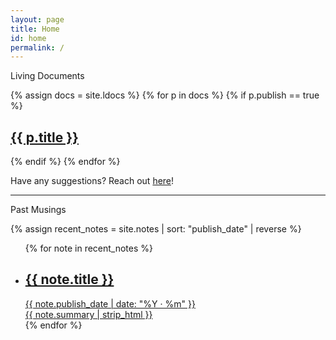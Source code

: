 ```yaml
---
layout: page
title: Home
id: home
permalink: /
---
```


<div class="wrap">
<!-- {% assign latest_note = site.notes | sort: "publish_date" | reverse | first %} -->
<!-- <p class="mb0 muted font-ui">
  Latest
</p>
<div>
  <a class="internal-link plain" href="{{ site.baseurl }}{{ latest_note.url }}">
    <h2>{{ latest_note.title }}</h2>
    <div class="small muted pb">
      <time datetime="{{ latest_note.last_modified_at | date: '%Y-%m-%dT%H:%M:%S+00:00' }}">{{ latest_note.last_modified_at | date: "%B %e, %Y" }}</time>
    </div>
    <div class="small muted pb">
      {{ latest_note.summary | strip_html }}
    </div>
    <div class="small muted underline">
      Continue reading →
    </div>
  </a>
</div> -->

<!-- <hr class="mn2 ms2"> -->

<p class="muted font-ui">
  Living Documents
</p>
<div class="doclinks">
{% assign docs = site.ldocs %}
{% for p in docs %}
  {% if p.publish == true %}
  <a class="doclink plain internal-link" href="{{ site.baseurl }}{{ p.permalink }}">
    <h2 class="st sb">
      {{ p.title }}
    </h2>
  </a>
  {% endif %}
{% endfor %}
</div>

<p class="muted">
Have any suggestions? Reach out <a class="internal-link underline" href="mailto:syalamarty002@gmail.com?subject=Hey, Sumanth!">here</a>!
</p>

<hr class="mn2 ms2">

<p class="muted font-ui mb0">
  Past Musings
</p>
<div>
{% assign recent_notes = site.notes | sort: "publish_date" | reverse %}
<ul class="list-plain tabular-nums pt0">
{% for note in recent_notes %}
  <li>
    <a class="internal-link plain" href="{{ site.baseurl }}{{ note.url }}">
      <div class="flex align-baseline space-between">
        <h2>{{ note.title }}</h2>
        <div class="small muted ppl flex-shrink mh nowrap font-ui">
          <time datetime="{{ note.publish_date | date: '%Y-%m-%dT%H:%M:%S+00:00' }}">
            {{ note.publish_date | date: "%Y · %m" }}
          </time>
        </div>
      </div>
      <div class="small muted pb">
        {{ note.summary | strip_html }}
      </div>
    </a>
    </li>
{% endfor %}
</ul>
</div>
</div>
